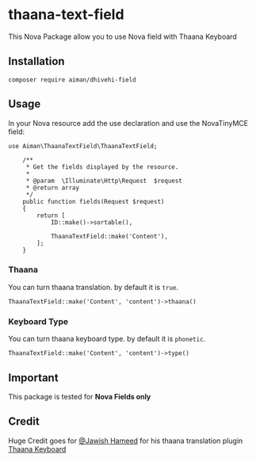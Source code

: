 # thaana-text-field
This Nova Package allow you to use Nova field with Thaana Keyboard

## Installation
```
composer require aiman/dhivehi-field
```

## Usage
In your Nova resource add the use declaration and use the NovaTinyMCE field:
```
use Aiman\ThaanaTextField\ThaanaTextField;

    /**
     * Get the fields displayed by the resource.
     *
     * @param  \Illuminate\Http\Request  $request
     * @return array
     */
    public function fields(Request $request)
    {
        return [
            ID::make()->sortable(),

            ThaanaTextField::make('Content'),
        ];
    }
```

### Thaana
You can turn thaana translation. by default it is `true`.
```
ThaanaTextField::make('Content', 'content')->thaana()
```

### Keyboard Type
You can turn thaana keyboard type. by default it is `phonetic`.
```
ThaanaTextField::make('Content', 'content')->type()
```

## Important
This package is tested for **Nova Fields only**


## Credit
Huge Credit goes for [@Jawish Hameed](https://github.com/jawish) for his thaana translation plugin [Thaana Keyboard](https://github.com/jawish/jtk)
